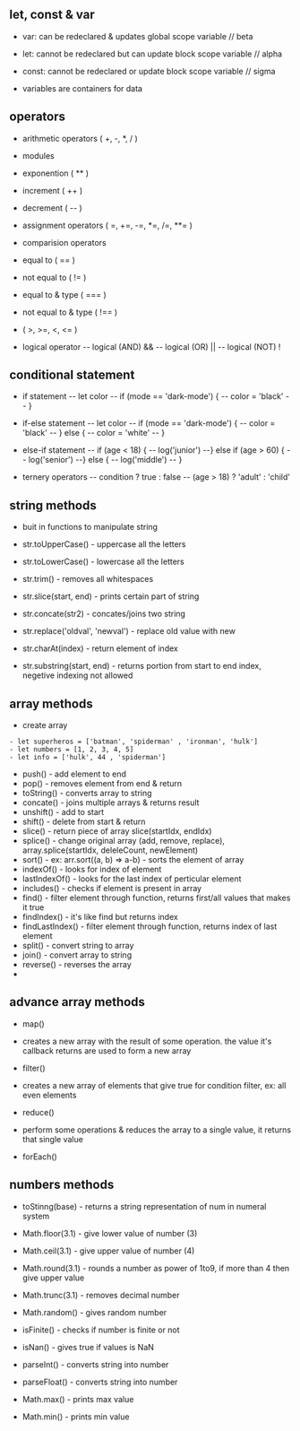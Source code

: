 ## let, const & var
- var: can be redeclared & updates global scope variable    // beta
- let: cannot be redeclared but can update block scope variable // alpha
- const: cannot be redeclared or update block scope variable    // sigma

- variables are containers for data


## operators
- arithmetic operators ( +, -, *, / ) 

- modules
- exponention ( ** )
- increment ( ++ )
- decrement ( -- )

- assignment operators ( =, +=, -=, *=, /=, **= )

- comparision operators
- equal to ( == )
- not equal to ( != )
- equal to & type ( === )
- not equal to & type ( !== )
- ( >, >=, <, <= )

- logical operator
-- logical (AND) &&
-- logical (OR) ||
-- logical (NOT) !


## conditional statement

- if statement
-- let color
-- if (mode == 'dark-mode') {
--     color = 'black'
-- }

- if-else statement
-- let color
-- if (mode == 'dark-mode') {
--     color = 'black'
-- } else {
--     color = 'white'
-- }

- else-if statement
-- if (age < 18) {
--     log('junior')
--} else if (age > 60) {
--     log('senior')
--} else {
--     log('middle')
-- }

- ternery operators
-- condition ? true : false
-- (age > 18) ? 'adult' : 'child'


## string methods

- buit in functions to manipulate string

- str.toUpperCase() - uppercase all the letters
- str.toLowerCase() - lowercase all the letters
- str.trim() - removes all whitespaces
- str.slice(start, end) - prints certain part of string
- str.concate(str2) - concates/joins two string
- str.replace('oldval', 'newval') - replace old value with new
- str.charAt(index) - return element of index
- str.substring(start, end) - returns portion from start to end index, negetive indexing not allowed

## array methods

- create array 
````
- let superheros = ['batman', 'spiderman' , 'ironman', 'hulk']
- let numbers = [1, 2, 3, 4, 5]
- let info = ['hulk', 44 , 'spiderman']
````

- push() - add element to end
- pop() - removes element from end & return
- toString() - converts array to string
- concate() - joins multiple arrays & returns result
- unshift() - add to start
- shift() - delete from start & return
- slice() - return piece of array slice(startIdx, endIdx)
- splice() - change original array (add, remove, replace), array.splice(startIdx, deleleCount, newElement)
- sort() - ex: arr.sort((a, b) => a-b) - sorts the element of array
- indexOf() - looks for index of element
- lastIndexOf() - looks for the last index of perticular element
- includes() - checks if element is present in array
- find() - filter element through function, returns first/all values that makes it true
- findIndex() - it's like find but returns index
- findLastIndex() - filter element through function, returns index of last element
- split() - convert string to array
- join() - convert array to string
- reverse() - reverses the array
- 

## advance array methods

- map()
- creates a new array with the result of some operation. the value it's callback returns are used to form a new array

- filter()
- creates a new array of elements that give true for condition filter, ex: all even elements

- reduce()
- perform some operations & reduces the array to a single value, it returns that single value

- forEach()



## numbers methods

- toStinng(base) - returns a string representation of num in numeral system
- Math.floor(3.1) - give lower value of number (3)
- Math.ceil(3.1) - give upper value of number (4)
- Math.round(3.1) - rounds a number as power of 1to9, if more than 4 then give upper value
- Math.trunc(3.1) - removes decimal number
- Math.random() - gives random number

- isFinite() - checks if number is finite or not
- isNan() - gives true if values is NaN

- parseInt() - converts string into number
- parseFloat() - converts string into number

- Math.max() - prints max value 
- Math.min() - prints min value


